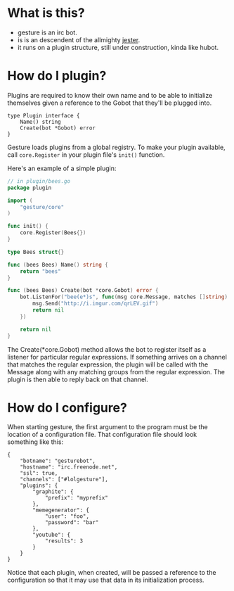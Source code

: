 # What is this?

* gesture is an irc bot.
* is is an descendent of the allmighty <a href="http://github.com/dietrichf/jester">jester</a>.
* it runs on a plugin structure, still under construction, kinda like hubot.

# How do I plugin?


Plugins are required to know their own name and to be able to initialize themselves given a reference to the Gobot that they'll be plugged into.

```
type Plugin interface {
    Name() string
    Create(bot *Gobot) error
}
```

Gesture loads plugins from a global registry. To make your plugin available, call `core.Register` in your plugin file's `init()` function.

Here's an example of a simple plugin:
	
```go
// in plugin/bees.go
package plugin 

import (
	"gesture/core"
)

func init() {
	core.Register(Bees{})
}

type Bees struct{}

func (bees Bees) Name() string {
	return "bees"
}

func (bees Bees) Create(bot *core.Gobot) error {
	bot.ListenFor("bee(e*)s", func(msg core.Message, matches []string) error {
		msg.Send("http://i.imgur.com/qrLEV.gif")
		return nil
	})

	return nil
}
```



The Create(*core.Gobot) method allows the bot to register itself as a listener for particular regular expressions.  If something arrives on a channel that matches the regular expression, the plugin will be called with the Message along with any matching groups from the regular expression. The plugin is then able to reply back on that channel.

# How do I configure?

When starting gesture, the first argument to the program must be the location of a configuration file.  That configuration file should look something like this:

	{
		"botname": "gesturebot",
		"hostname": "irc.freenode.net",
		"ssl": true,
		"channels": ["#lolgesture"],
		"plugins": {
			"graphite": {
				"prefix": "myprefix"
			},
			"memegenerator": {
				"user": "foo",
				"password": "bar"
			},
			"youtube": {
				"results": 3
			}
		}
	}

Notice that each plugin, when created, will be passed a reference to the configuration so that it may use that data in its initialization process.

